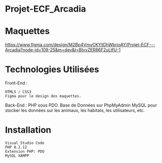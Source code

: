 # Projet-ECF_Arcadia

# Maquettes

https://www.figma.com/design/M2Bp4VmvCKYilDhWbrioAY/Projet-ECF---Arcadia?node-id=109-25&m=dev&t=BIvvZER86F2uLtfU-1

# Technologies Utilisées

Front-End :

    HTML5 / CSS3
    Figma pour le design des maquettes. 

Back-End :
    PHP sous PDO.
    Base de Données sur PhpMyAdmin
    MySQL pour stocker les données sur les animaux, les habitats, les utilisateurs, etc.

# Installation

    Visual Studio Code
    PHP 8.2.12
    Extension PHP: PDO
    MySQL XAMPP
